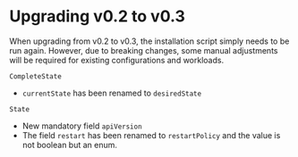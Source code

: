 # Upgrading v0.2 to v0.3

When upgrading from v0.2 to v0.3, the installation script simply needs to be run again. However, due to breaking changes, some manual adjustments will be required for existing configurations and workloads.

`CompleteState`

* `currentState` has been renamed to `desiredState`

`State`

* New mandatory field `apiVersion`
* The field `restart` has been renamed to `restartPolicy` and the value is not boolean but an enum.
